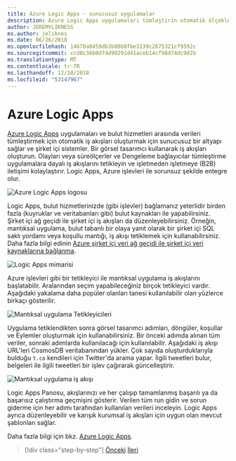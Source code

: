```yaml
---
title: Azure Logic Apps - sunucusuz uygulamalar
description: Azure Logic Apps uygulamaları tümleştirin otomatik ölçeklenebilir iş akışlarını oluşturmayı etkinleştirin ve verileri bulut Hizmetleri ve şirket içi sistemler.
author: JEREMYLIKNESS
ms.author: jeliknes
ms.date: 06/26/2018
ms.openlocfilehash: 14670a8459db3b80b8fbe3139c2675321cf9592c
ms.sourcegitcommit: ccd8c36b0d74d99291d41aceb14cf98d74dc9d2b
ms.translationtype: MT
ms.contentlocale: tr-TR
ms.lasthandoff: 12/10/2018
ms.locfileid: "53147967"
---
```

# <a name="azure-logic-apps"></a>Azure Logic Apps

[Azure Logic Apps](https://docs.microsoft.com/azure/logic-apps) uygulamaları ve bulut hizmetleri arasında verileri tümleştirmek için otomatik iş akışları oluşturmak için sunucusuz bir altyapı sağlar ve şirket içi sistemler. Bir görsel tasarımcı kullanarak iş akışları oluşturun. Olayları veya süreölçerler ve Dengeleme bağlayıcılar tümleştirme uygulamalara dayalı iş akışlarını tetikleyin ve işletmeden işletmeye (B2B) iletişimi kolaylaştırır. Logic Apps, Azure işlevleri ile sorunsuz şekilde entegre olur.

![Azure Logic Apps logosu](./media/logic-apps-logo.png)

Logic Apps, bulut hizmetlerinizde (gibi işlevler) bağlamanız yeterlidir birden fazla (kuyruklar ve veritabanları gibi) bulut kaynakları ile yapabilirsiniz. Şirket içi ağ geçidi ile şirket içi iş akışları da düzenleyebilirsiniz. Örneğin, mantıksal uygulama, bulut tabanlı bir olaya yanıt olarak bir şirket içi SQL saklı yordamı veya koşullu mantığı, iş akışı tetiklemek için kullanabilirsiniz. Daha fazla bilgi edinin [Azure şirket içi veri ağ geçidi ile şirket içi veri kaynaklarına bağlanma](https://docs.microsoft.com/azure/analysis-services/analysis-services-gateway).

![Logic Apps mimarisi](./media/logic-apps-architecture.png)

Azure işlevleri gibi bir tetikleyici ile mantıksal uygulama iş akışlarını başlatabilir. Aralarından seçim yapabileceğiniz birçok tetikleyici vardır. Aşağıdaki yakalama daha popüler olanları tanesi kullanılabilir olan yüzlerce birkaçı gösterilir.

![Mantıksal uygulama Tetikleyicileri](./media/logic-app-triggers.png)

Uygulama tetiklendikten sonra görsel tasarımcı adımları, döngüler, koşullar ve Eylemler oluşturmak için kullanabilirsiniz. Bir önceki adımda alınan tüm veriler, sonraki adımlarda kullanılacağı için kullanılabilir. Aşağıdaki iş akışı URL'leri CosmosDB veritabanından yükler. Çok sayıda oluşturduklarıyla bulduğu `t.co` kendileri için Twitter'da arama yapar. İlgili tweetleri bulur, belgeleri ile ilgili tweetleri bir işlev çağırarak güncelleştirir.

![Mantıksal uygulama iş akışı](./media/logic-app-workflow.png)

Logic Apps Panosu, akışlarınızı ve her çalışıp tamamlanmış başarılı ya da başarısız çalıştırma geçmişini gösterir. Verilen tüm run gidin ve sorun giderme için her adımı tarafından kullanılan verileri inceleyin. Logic Apps ayrıca düzenleyebilir ve karışık kurumsal iş akışları için uygun olan mevcut şablonları sağlar.

Daha fazla bilgi için bkz. [Azure Logic Apps](https://docs.microsoft.com/azure/logic-apps).

>[!div class="step-by-step"]
>[Önceki](application-insights.md)
>[İleri](event-grid.md)